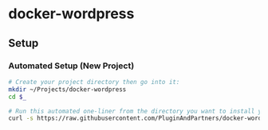 # docker-wordpress

## Setup

### Automated Setup (New Project)

```bash
# Create your project directory then go into it:
mkdir ~/Projects/docker-wordpress
cd $_

# Run this automated one-liner from the directory you want to install your project.
curl -s https://raw.githubusercontent.com/PluginAndPartners/docker-wordpress/main/lib/onelinesetup | bash -s 
```